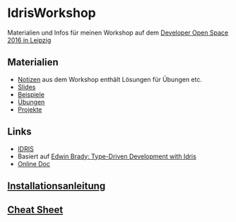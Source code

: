 # IdrisWorkshop
Materialien und Infos für meinen Workshop auf dem [Developer Open Space 2016 in Leipzig](https://devopenspace.de/)

## Materialien

- [Notizen](Notizen.pdf) aus dem Workshop enthält Lösungen für Übungen etc.
- [Slides](Slides.pdf)
- [Beispiele](Beispiele)
- [Übungen](Übungen)
- [Projekte](Projekte)

## Links

- [IDRIS](http://www.idris-lang.org/)
- Basiert auf [Edwin Brady: Type-Driven Development with Idris](https://www.manning.com/books/type-driven-development-with-idris)
- [Online Doc](http://www.idris-lang.org/docs/current/base_doc/)

## [Installationsanleitung](Installation.md)

## [Cheat Sheet](CheatSheet.pdf)



